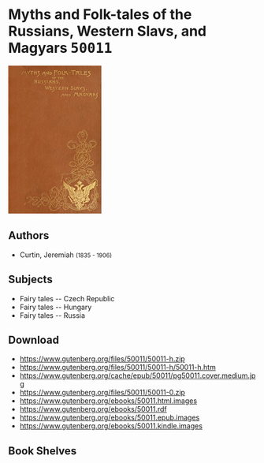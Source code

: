 # Myths and Folk-tales of the Russians, Western Slavs, and Magyars <kbd>50011</kbd>

![](./cover.medium.jpg "")

## Authors


 - Curtin, Jeremiah <small>(1835 - 1906)</small>

## Subjects


 - Fairy tales -- Czech Republic
 - Fairy tales -- Hungary
 - Fairy tales -- Russia

## Download


 - https://www.gutenberg.org/files/50011/50011-h.zip
 - https://www.gutenberg.org/files/50011/50011-h/50011-h.htm
 - https://www.gutenberg.org/cache/epub/50011/pg50011.cover.medium.jpg
 - https://www.gutenberg.org/files/50011/50011-0.zip
 - https://www.gutenberg.org/ebooks/50011.html.images
 - https://www.gutenberg.org/ebooks/50011.rdf
 - https://www.gutenberg.org/ebooks/50011.epub.images
 - https://www.gutenberg.org/ebooks/50011.kindle.images

## Book Shelves


